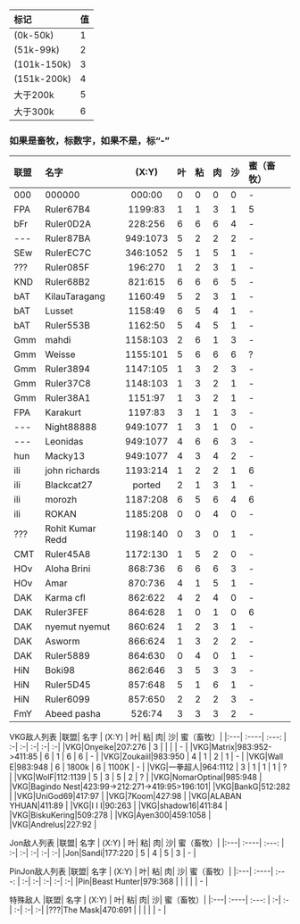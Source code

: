 ### 

|标记|值|
|:---|:---|
|(0k-50k)     | 1 | 
|(51k-99k)    |2  |
|(101k-150k)  |3  |
|(151k-200k)  |4  |
|大于200k     |5  | 
|大于300k     |6  |
### 如果是畜牧，标数字，如果不是，标“-”
|联盟| 名字  | (X:Y)        | 叶| 粘| 肉| 沙| 蜜（畜牧）|
|:---| :----| :---:        | :-| :-| :-| :-| :-|
|000|000000|000:00         | 0 | 0 | 0 | 0 | - |
|FPA|Ruler67B4|1199:83     | 1 | 1 | 3 | 1 | 5 |
|bFr|Ruler0D2A|228:256     | 6 | 6 | 6 | 4 | - |
|---|Ruler87BA|949:1073    | 5 | 2 | 2 | 2 | - |
|SEw|RulerEC7C|346:1052    | 5 | 1 | 5 | 1 | - |
|???|Ruler085F|196:270     | 1 | 2 | 3 | 1 | - |
|KND|Ruler68B2|821:615     | 6 | 6 | 6 | 5 | - |
|bAT|KilauTaragang|1160:49 | 5 | 2 | 3 | 1 | - |
|bAT|Lusset|1158:49        | 6 | 5 | 4 | 1 | - |
|bAT|Ruler553B|1162:50     | 5 | 4 | 5 | 1 | - |
|Gmm|mahdi|1158:103        | 2 | 6 | 1 | 3 | - |
|Gmm|Weisse|1155:101       | 5 | 6 | 6 | 6 | ? |
|Gmm|Ruler3894|1147:105    | 1 | 3 | 2 | 3 | - |
|Gmm|Ruler37C8|1148:103    | 1 | 3 | 2 | 1 | - |
|Gmm|Ruler38A1|1151:97     | 1 | 3 | 2 | 1 | - |
|FPA|Karakurt|1197:83      | 3 | 1 | 1 | 3 | - |
|---|Night88888|949:1077   | 1 | 3 | 1 | 0 | - |
|---|Leonidas|949:1077     | 4 | 6 | 6 | 3 | - |
|hun|Macky13|949:1077      | 4 | 3 | 4 | 2 | - |
|ili|john richards|1193:214| 1 | 2 | 2 | 1 | 6 |
|ili|Blackcat27|ported   | 2 | 1 | 3 | 1 | - |
|ili|morozh|1187:208       | 6 | 5 | 6 | 4 | 6 |
|ili|ROKAN|1185:208    | 0 | 0 | 4 | 0 | - |
|???|Rohit Kumar Redd|1198:140| 0 | 3 | 0 | 1 | - |
|CMT|Ruler45A8|1172:130    | 1 | 5 | 2 | 0 | - |
|HOv|Aloha Brini|868:736   | 6 | 6 | 6 | 3 | - |
|HOv|Amar|870:736          | 4 | 1 | 5 | 1 | - |
|DAK|Karma cfl|862:622     | 4 | 2 | 4 | 0 | - |
|DAK|Ruler3FEF|864:628     | 1 | 0 | 1 | 0 | 6 |
|DAK|nyemut nyemut|860:624 | 1 | 2 | 3 | 1 | - |
|DAK|Asworm|866:624        | 1 | 3 | 2 | 2 | - |
|DAK|Ruler5889|864:630     | 0 | 4 | 0 | 1 | - |
|HiN|Boki98|862:646        | 3 | 5 | 3 | 3 | - |
|HiN|Ruler5D45|857:648     | 5 | 1 | 6 | 1 | - |
|HiN|Ruler6099|857:650     | 2 | 2 | 2 | 3 | - |
|FmY|Abeed pasha|526:74    | 3 | 3 | 3 | 2 | - |








VKG敌人列表
|联盟| 名字  | (X:Y)        | 叶| 粘| 肉| 沙| 蜜（畜牧）|
|:---| :----| :---:        | :-| :-| :-| :-| :-|
|VKG|Onyeike|207:276       | 3 |   |   |   | - |
|VKG|Matrix|983:952->411:85        | 6 | 1 | 6 | 6 | - |
|VKG|Zoukaiil|983:950      | 4 | 1 | 2 | 1 | - |
|VKG|Wall E|983:948        | 6 | 1800k | 6 | 1100K | - |
|VKG|一拳超人|964:1112      | 3 | 1 | 1 | 1 | ? |
|VKG|WolF|112:1139         | 5 | 3 | 5 | 2 | ? |
|VKG|NomarOptinal|985:948  | 
|VKG|Bagindo Nest|423:99->212:271->419:95>196:101|
|VKG|BankG|512:282         |
|VKG|UniGod69|417:97       |
|VKG|7Koom|427:98          |
|VKG|ALABAN YHUAN|411:89   |
|VKG|I I I|90:263          |
|VKG|shadow16|411:84       | 
|VKG|BiskuKering|509:278   | 
|VKG|Ayen300|459:1058      |
|VKG|Andrelus|227:92       |

Jon敌人列表
|联盟| 名字  | (X:Y)        | 叶| 粘| 肉| 沙| 蜜（畜牧）|
|:---| :----| :---:        | :-| :-| :-| :-| :-|
|Jon|Sandi|177:220         | 5 | 4 | 5 | 3 | - |

PinJon敌人列表
|联盟| 名字  | (X:Y)        | 叶| 粘| 肉| 沙| 蜜（畜牧）|
|:---| :----| :---:        | :-| :-| :-| :-| :-|
|Pin|Beast Hunter|979:368  |  | |  |  | - |

特殊敌人
|联盟| 名字  | (X:Y)        | 叶| 粘| 肉| 沙| 蜜（畜牧）|
|:---| :----| :---:        | :-| :-| :-| :-| :-|
|???|The Mask|470:691  |  | |  |  | - |






